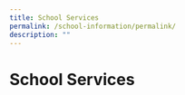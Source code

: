 ```yaml
---
title: School Services
permalink: /school-information/permalink/
description: ""
---
```

# School Services




